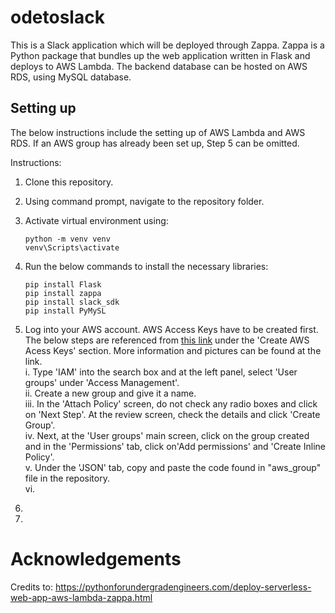 # odetoslack 
This is a Slack application which will be deployed through Zappa. Zappa is a Python package that bundles up the web application written in Flask and deploys to AWS Lambda. The backend database can be hosted on AWS RDS, using MySQL database.

## Setting up
The below instructions include the setting up of AWS Lambda and AWS RDS. If an AWS group has already been set up, Step 5 can be omitted.

Instructions:
1. Clone this repository. 

2. Using command prompt, navigate to the repository folder.

3. Activate virtual environment using: <br/>
    ```
    python -m venv venv
    venv\Scripts\activate
    ```
4. Run the below commands to install the necessary libraries:
    ```
   pip install Flask
   pip install zappa
   pip install slack_sdk
   pip install PyMySL
   ```

5. Log into your AWS account. AWS Access Keys have to be created first. The below steps are referenced from [this link](https://pythonforundergradengineers.com/deploy-serverless-web-app-aws-lambda-zappa.html) under the 'Create AWS Acess Keys' section. More information and pictures can be found at the link. <br/>
    i. Type 'IAM' into the search box and at the left panel, select 'User groups' under 'Access Management'.<br/> 
    ii. Create a new group and give it a name. <br/>
    iii. In the 'Attach Policy' screen, do not check any radio boxes and click on 'Next Step'. At the review screen, check the details and click 'Create Group'.<br/>
    iv. Next, at the 'User groups' main screen, click on the group created and in the 'Permissions' tab, click on'Add permissions' and 'Create Inline Policy'.<br/>
    v. Under the 'JSON' tab, copy and paste the code found in "aws_group" file in the repository.<br/>
    vi.

6.

7.





# Acknowledgements
Credits to:
https://pythonforundergradengineers.com/deploy-serverless-web-app-aws-lambda-zappa.html
